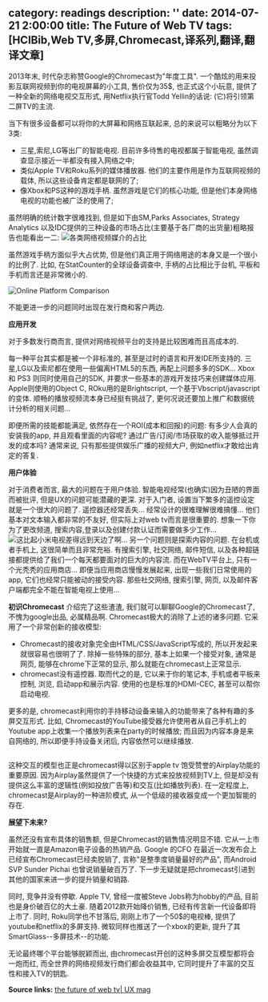 category: readings
description: ''
date: 2014-07-21 2:00:00
title:  The Future of Web TV
tags: [HCIBib,Web TV,多屏,Chromecast,译系列,翻译,翻译文章]
---

2013年末, 时代杂志称赞Google的Chromecast为"年度工具". 一个酷炫的用来投影互联网视频到你的电视屏幕的小工具, 售价仅为35$, 也正式这个小玩意, 提供了一种全新的网络电视交互形式, 用Netflix执行官Todd Yellin的话说: (它)将引领第二屏TV的主流.

当下有很多设备都可以将你的大屏幕和网络互联起来, 总的来说可以粗略分为以下3类:
<ul>
	<li>三星,索尼,LG等出厂的智能电视. 目前许多待售的电视都属于智能电视, 虽然调查显示接近一半都没有接入网络之中;</li>
	<li>类似Apple TV和Roku系列的媒体播放器. 他们的主要作用是作为互联网视频的载体, 所以这些设备肯定都是联网的了;</li>
	<li>像Xbox和PS这种的游戏手柄. 虽然游戏是它们的核心功能, 但是他们本身网络电视的功能也被广泛的使用了;</li>
</ul>

虽然明确的统计数字很难找到, 但是如下由SM,Parks Associates, Strategy Analytics 以及IDC提供的三种设备的市场占比(主要基于各厂商的出货量)粗略报告也能看出一二:
<img src="http://uxmag.com/sites/default/files/uploads/wijering-the-future-of-web-tv/webtv-platforms.jpg" alt="各类网络视频媒介的占比" />

虽然游戏手柄方面似乎大占优势, 但是他们真正用于网络用途的本身又是一个很小的比例了. 比如, 在StatCounter的全球设备调查中, 手柄的占比相比于台机, 平板和手机而言还是非常微小的.

<img src="http://uxmag.com/sites/default/files/uploads/wijering-the-future-of-web-tv/online-platforms.jpg" alt="Online Platform Comparison" />

不能更进一步的问题同时出现在发行商和客户两边.

<strong>应用开发</strong>

对于多数发行商而言, 提供对网络视频平台的支持是比较困难而且高成本的.

每一种平台其实都是被一个非标准的, 甚至是过时的语言和开发IDE所支持的. 三星,LG以及索尼都在使用一些偏离HTML5的东西, 再配上问题多多的SDK... Xbox 和 PS3 则同时使用自己的SDK, 并要求一些基本的游戏开发技巧来创建媒体应用. Apple则使用的Object C, ROku用的是Brightscript, 一个基于Vbscript/javascript的变体. 顺畅的播放视频流本身已经挺有挑战了, 更何况说还要加上推广和数据统计分析的相关问题...

即便所需的技能都能满足, 依然存在一个ROI(成本和回报)的问题: 有多少人会真的安装我的app, 并且观看里面的内容呢? 通过广告/订阅/市场获取的收入能够抵过开发的成本吗? 通常来说, 只有那些提供娱乐广播的视频大户, 例如netflix才敢给出肯定的答复.

<strong>用户体验</strong>

对于消费者而言, 最大的问题在于用户体验. 智能电视经常(也确实)因为丑陋的界面而被批评, 但是UX的问题可能潜藏的更深. 对于入门者, 设置当下繁多的遥控设定就是一个很大的问题了. 遥控器还经常丢失... 经常设计的很难理解很难搞懂... 他们基本对文本输入都非常的不友好, 但实际上对web tv而言是很重要的. 想象一下你为了更改频道, 搜索内容,登录以及创建付款认证而需要做多少工作...
<img src="http://uxmag.com/sites/default/files/uploads/wijering-the-future-of-web-tv/onscreen-keyboard.jpg" alt="这比起小米电视差得远到天边了啊..." />
另一个问题则是探索内容的问题. 在台机或者手机上, 这很简单而且非常充裕. 有搜索引擎, 社交网络, 邮件短信, 以及各种超链接都提供给了我们一个每天都要面对的巨大的内容流. 而在WebTV平台上, 只有一个光秃秃的应用商店... 即便当应用商店慢慢发展起来, 出现一些我们日常使用的app, 它们也经常只能被动的接受内容. 那些社交网络, 搜索引擎, 网页, 以及邮件客户端都完全不能在智能电视上使用...

<strong>初识Chromecast</strong>
介绍完了这些渣渣, 我们就可以聊聊Google的Chromecast了, 不愧为google出品, 必属精品啊. Chromecast极大的消除了上述的诸多问题. 它采用了一个非常创新的接收模型:
<ul>
	<li>Chromecast的接收对象完全由HTML/CSS/JavaScript写成的, 所以开发起来就很容易也很明了了. 除掉一些特殊的部分, 基本上如果一个接受对象, 通常是网页, 能够在chrome下正常的显示, 那么就能在chromecast上正常显示.</li>
	<li>chromecast没有遥控器. 取而代之的是, 它以来于你的笔记本, 手机或者平板来控制, 浏览, 启动app和展示内容. 使用的也是标准的HDMI-CEC, 甚至可以帮你启动电视.</li>
</ul>

更多的是, chromecast利用你的手持移动设备来输入的功能带来了各种有趣的多屏交互形式. 比如, Chromecast的YouTube接受器允许使用者从自己手机上的Youtube app上收集一个播放列表来在party的时候播放; 而且因为内容本身是来自网络的, 所以即便手持设备关闭后, 内容依然可以继续播放.

<img src="http://uxmag.com/sites/default/files/uploads/wijering-the-future-of-web-tv/chromecast-schema.jpg" alt="" />

这种交互的模型也正是chromecast得以区别于apple tv 饱受赞誉的Airplay功能的重要原因. 因为Airplay虽然提供了一个快捷的方式来投放视频到TV上, 但是却没有提供这么丰富的逻辑性(例如投放广告等)和交互(比如播放列表). 在一定程度上, chromecast是Airplay的一种进阶模式, 从一个低级的接收器变成一个更加智能的存在.

<strong>展望下未来?</strong>

虽然还没有宣布具体的销售额, 但是Chromecast的销售情况明显不错. 它从一上市开始就一直是Amazon电子设备的热销产品. Google 的CFO 在最近一次发布会上已经宣布Chromecast已经卖脱销了, 言称"是整季度销量最好的产品", 而Android SVP Sunder Pichai 也曾说销量破百万了. 下一步无疑就是把chromecast引进到其他的国家来进一步的提升销量和销路.

同时, 竞争并没有停歇. Apple TV, 曾经一度被Steve Jobs称为hobby的产品, 目前也是身价破百亿的大土豪. 随着2012款开始降价销售, 已经有传言新一代设备即将上市了. 同时, Roku同学也不甘落后, 刚刚上市了一个50$的电视棒, 提供了youtube和netflix的多屏支持. 微软同样也推送了一个xbox的更新, 提升了其SmartGlass--多屏技术--的功能.

无论最终哪个平台能够脱颖而出, 由chromecast开创的这种多屏交互模型都将会一炮而红, 而全世界的网络视频发行商们都会收益其中, 它同时提升了丰富的交互性和接入TV的钥匙.


<strong>Source links:</strong>
<a href="http://uxmag.com/articles/the-future-of-web-tv" target="_blank">the future of web tv| UX mag</a>
